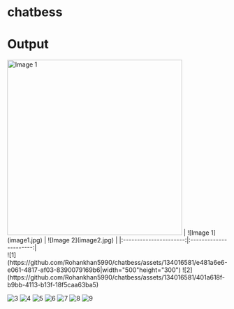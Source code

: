 # chatbess

# Output

<div>
  <img src="https://github.com/Rohankhan5990/chatbess/assets/134016581/e481a6e6-e061-4817-af03-8390079169b6" alt="Image 1" width="400" />
 | ![Image 1](image1.jpg) | ![Image 2](image2.jpg) |
|:----------------------:|:----------------------:|
</div>
![1](https://github.com/Rohankhan5990/chatbess/assets/134016581/e481a6e6-e061-4817-af03-8390079169b6|width="500"height="300")
![2](https://github.com/Rohankhan5990/chatbess/assets/134016581/401a618f-b9bb-4113-b13f-18f5caa63ba5)

![3](https://github.com/Rohankhan5990/chatbess/assets/134016581/4156c5b9-a768-43d6-b705-a42f00488ad8)
![4](https://github.com/Rohankhan5990/chatbess/assets/134016581/0191f933-1b2b-4ae8-b453-2c8562226f4e)
![5](https://github.com/Rohankhan5990/chatbess/assets/134016581/349ded97-57ba-4076-aef2-fda7dee9368d)
![6](https://github.com/Rohankhan5990/chatbess/assets/134016581/e4bae122-ea71-484e-9254-35a78a29e118)
![7](https://github.com/Rohankhan5990/chatbess/assets/134016581/56e2dd5a-008f-42d1-b175-a7265c1222cf)
![8](https://github.com/Rohankhan5990/chatbess/assets/134016581/cb492fc6-b0bd-41a0-b883-1664e58b74bb)
![9](https://github.com/Rohankhan5990/chatbess/assets/134016581/08cd0acc-d19f-406d-9dcb-10d47fd39ec4)
